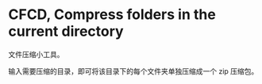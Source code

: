 CFCD, Compress folders in the current directory
===

文件压缩小工具。

输入需要压缩的目录，即可将该目录下的每个文件夹单独压缩成一个 zip 压缩包。
